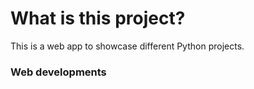 # What is this project?
This is a web app to showcase different Python projects.
### Web developments